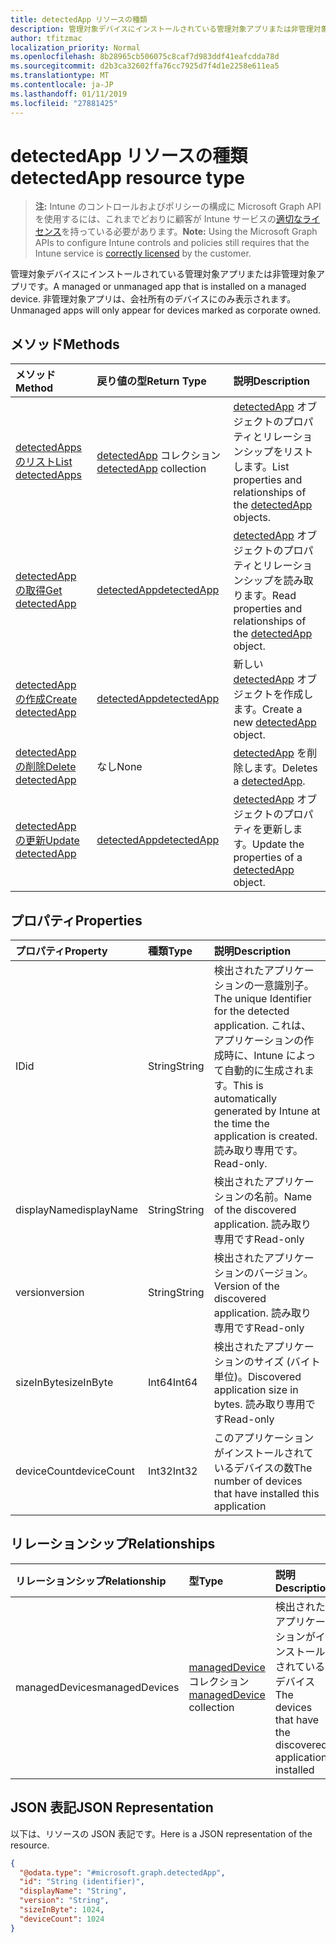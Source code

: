 ```yaml
---
title: detectedApp リソースの種類
description: 管理対象デバイスにインストールされている管理対象アプリまたは非管理対象アプリです。 非管理対象アプリは、会社所有のデバイスにのみ表示されます。
author: tfitzmac
localization_priority: Normal
ms.openlocfilehash: 8b28965cb506075c8caf7d983ddf41eafcdda78d
ms.sourcegitcommit: d2b3ca32602ffa76cc7925d7f4d1e2258e611ea5
ms.translationtype: MT
ms.contentlocale: ja-JP
ms.lasthandoff: 01/11/2019
ms.locfileid: "27881425"
---
```

# <a name="detectedapp-resource-type"></a><span data-ttu-id="d8a60-104">detectedApp リソースの種類</span><span class="sxs-lookup"><span data-stu-id="d8a60-104">detectedApp resource type</span></span>

> <span data-ttu-id="d8a60-105">**注:** Intune のコントロールおよびポリシーの構成に Microsoft Graph API を使用するには、これまでどおりに顧客が Intune サービスの[適切なライセンス](https://go.microsoft.com/fwlink/?linkid=839381)を持っている必要があります。</span><span class="sxs-lookup"><span data-stu-id="d8a60-105">**Note:** Using the Microsoft Graph APIs to configure Intune controls and policies still requires that the Intune service is [correctly licensed](https://go.microsoft.com/fwlink/?linkid=839381) by the customer.</span></span>

<span data-ttu-id="d8a60-106">管理対象デバイスにインストールされている管理対象アプリまたは非管理対象アプリです。</span><span class="sxs-lookup"><span data-stu-id="d8a60-106">A managed or unmanaged app that is installed on a managed device.</span></span> <span data-ttu-id="d8a60-107">非管理対象アプリは、会社所有のデバイスにのみ表示されます。</span><span class="sxs-lookup"><span data-stu-id="d8a60-107">Unmanaged apps will only appear for devices marked as corporate owned.</span></span>
## <a name="methods"></a><span data-ttu-id="d8a60-108">メソッド</span><span class="sxs-lookup"><span data-stu-id="d8a60-108">Methods</span></span>
|<span data-ttu-id="d8a60-109">メソッド</span><span class="sxs-lookup"><span data-stu-id="d8a60-109">Method</span></span>|<span data-ttu-id="d8a60-110">戻り値の型</span><span class="sxs-lookup"><span data-stu-id="d8a60-110">Return Type</span></span>|<span data-ttu-id="d8a60-111">説明</span><span class="sxs-lookup"><span data-stu-id="d8a60-111">Description</span></span>|
|:---|:---|:---|
|[<span data-ttu-id="d8a60-112">detectedApps のリスト</span><span class="sxs-lookup"><span data-stu-id="d8a60-112">List detectedApps</span></span>](../api/intune-devices-detectedapp-list.md)|<span data-ttu-id="d8a60-113">[detectedApp](../resources/intune-devices-detectedapp.md) コレクション</span><span class="sxs-lookup"><span data-stu-id="d8a60-113">[detectedApp](../resources/intune-devices-detectedapp.md) collection</span></span>|<span data-ttu-id="d8a60-114">[detectedApp](../resources/intune-devices-detectedapp.md) オブジェクトのプロパティとリレーションシップをリストします。</span><span class="sxs-lookup"><span data-stu-id="d8a60-114">List properties and relationships of the [detectedApp](../resources/intune-devices-detectedapp.md) objects.</span></span>|
|[<span data-ttu-id="d8a60-115">detectedApp の取得</span><span class="sxs-lookup"><span data-stu-id="d8a60-115">Get detectedApp</span></span>](../api/intune-devices-detectedapp-get.md)|[<span data-ttu-id="d8a60-116">detectedApp</span><span class="sxs-lookup"><span data-stu-id="d8a60-116">detectedApp</span></span>](../resources/intune-devices-detectedapp.md)|<span data-ttu-id="d8a60-117">[detectedApp](../resources/intune-devices-detectedapp.md) オブジェクトのプロパティとリレーションシップを読み取ります。</span><span class="sxs-lookup"><span data-stu-id="d8a60-117">Read properties and relationships of the [detectedApp](../resources/intune-devices-detectedapp.md) object.</span></span>|
|[<span data-ttu-id="d8a60-118">detectedApp の作成</span><span class="sxs-lookup"><span data-stu-id="d8a60-118">Create detectedApp</span></span>](../api/intune-devices-detectedapp-create.md)|[<span data-ttu-id="d8a60-119">detectedApp</span><span class="sxs-lookup"><span data-stu-id="d8a60-119">detectedApp</span></span>](../resources/intune-devices-detectedapp.md)|<span data-ttu-id="d8a60-120">新しい [detectedApp](../resources/intune-devices-detectedapp.md) オブジェクトを作成します。</span><span class="sxs-lookup"><span data-stu-id="d8a60-120">Create a new [detectedApp](../resources/intune-devices-detectedapp.md) object.</span></span>|
|[<span data-ttu-id="d8a60-121">detectedApp の削除</span><span class="sxs-lookup"><span data-stu-id="d8a60-121">Delete detectedApp</span></span>](../api/intune-devices-detectedapp-delete.md)|<span data-ttu-id="d8a60-122">なし</span><span class="sxs-lookup"><span data-stu-id="d8a60-122">None</span></span>|<span data-ttu-id="d8a60-123">[detectedApp](../resources/intune-devices-detectedapp.md) を削除します。</span><span class="sxs-lookup"><span data-stu-id="d8a60-123">Deletes a [detectedApp](../resources/intune-devices-detectedapp.md).</span></span>|
|[<span data-ttu-id="d8a60-124">detectedApp の更新</span><span class="sxs-lookup"><span data-stu-id="d8a60-124">Update detectedApp</span></span>](../api/intune-devices-detectedapp-update.md)|[<span data-ttu-id="d8a60-125">detectedApp</span><span class="sxs-lookup"><span data-stu-id="d8a60-125">detectedApp</span></span>](../resources/intune-devices-detectedapp.md)|<span data-ttu-id="d8a60-126">[detectedApp](../resources/intune-devices-detectedapp.md) オブジェクトのプロパティを更新します。</span><span class="sxs-lookup"><span data-stu-id="d8a60-126">Update the properties of a [detectedApp](../resources/intune-devices-detectedapp.md) object.</span></span>|

## <a name="properties"></a><span data-ttu-id="d8a60-127">プロパティ</span><span class="sxs-lookup"><span data-stu-id="d8a60-127">Properties</span></span>
|<span data-ttu-id="d8a60-128">プロパティ</span><span class="sxs-lookup"><span data-stu-id="d8a60-128">Property</span></span>|<span data-ttu-id="d8a60-129">種類</span><span class="sxs-lookup"><span data-stu-id="d8a60-129">Type</span></span>|<span data-ttu-id="d8a60-130">説明</span><span class="sxs-lookup"><span data-stu-id="d8a60-130">Description</span></span>|
|:---|:---|:---|
|<span data-ttu-id="d8a60-131">ID</span><span class="sxs-lookup"><span data-stu-id="d8a60-131">id</span></span>|<span data-ttu-id="d8a60-132">String</span><span class="sxs-lookup"><span data-stu-id="d8a60-132">String</span></span>|<span data-ttu-id="d8a60-133">検出されたアプリケーションの一意識別子。</span><span class="sxs-lookup"><span data-stu-id="d8a60-133">The unique Identifier for the detected application.</span></span> <span data-ttu-id="d8a60-134">これは、アプリケーションの作成時に、Intune によって自動的に生成されます。</span><span class="sxs-lookup"><span data-stu-id="d8a60-134">This is automatically generated by Intune at the time the application is created.</span></span> <span data-ttu-id="d8a60-135">読み取り専用です。</span><span class="sxs-lookup"><span data-stu-id="d8a60-135">Read-only.</span></span>|
|<span data-ttu-id="d8a60-136">displayName</span><span class="sxs-lookup"><span data-stu-id="d8a60-136">displayName</span></span>|<span data-ttu-id="d8a60-137">String</span><span class="sxs-lookup"><span data-stu-id="d8a60-137">String</span></span>|<span data-ttu-id="d8a60-138">検出されたアプリケーションの名前。</span><span class="sxs-lookup"><span data-stu-id="d8a60-138">Name of the discovered application.</span></span> <span data-ttu-id="d8a60-139">読み取り専用です</span><span class="sxs-lookup"><span data-stu-id="d8a60-139">Read-only</span></span>|
|<span data-ttu-id="d8a60-140">version</span><span class="sxs-lookup"><span data-stu-id="d8a60-140">version</span></span>|<span data-ttu-id="d8a60-141">String</span><span class="sxs-lookup"><span data-stu-id="d8a60-141">String</span></span>|<span data-ttu-id="d8a60-142">検出されたアプリケーションのバージョン。</span><span class="sxs-lookup"><span data-stu-id="d8a60-142">Version of the discovered application.</span></span> <span data-ttu-id="d8a60-143">読み取り専用です</span><span class="sxs-lookup"><span data-stu-id="d8a60-143">Read-only</span></span>|
|<span data-ttu-id="d8a60-144">sizeInByte</span><span class="sxs-lookup"><span data-stu-id="d8a60-144">sizeInByte</span></span>|<span data-ttu-id="d8a60-145">Int64</span><span class="sxs-lookup"><span data-stu-id="d8a60-145">Int64</span></span>|<span data-ttu-id="d8a60-146">検出されたアプリケーションのサイズ (バイト単位)。</span><span class="sxs-lookup"><span data-stu-id="d8a60-146">Discovered application size in bytes.</span></span> <span data-ttu-id="d8a60-147">読み取り専用です</span><span class="sxs-lookup"><span data-stu-id="d8a60-147">Read-only</span></span>|
|<span data-ttu-id="d8a60-148">deviceCount</span><span class="sxs-lookup"><span data-stu-id="d8a60-148">deviceCount</span></span>|<span data-ttu-id="d8a60-149">Int32</span><span class="sxs-lookup"><span data-stu-id="d8a60-149">Int32</span></span>|<span data-ttu-id="d8a60-150">このアプリケーションがインストールされているデバイスの数</span><span class="sxs-lookup"><span data-stu-id="d8a60-150">The number of devices that have installed this application</span></span>|

## <a name="relationships"></a><span data-ttu-id="d8a60-151">リレーションシップ</span><span class="sxs-lookup"><span data-stu-id="d8a60-151">Relationships</span></span>
|<span data-ttu-id="d8a60-152">リレーションシップ</span><span class="sxs-lookup"><span data-stu-id="d8a60-152">Relationship</span></span>|<span data-ttu-id="d8a60-153">型</span><span class="sxs-lookup"><span data-stu-id="d8a60-153">Type</span></span>|<span data-ttu-id="d8a60-154">説明</span><span class="sxs-lookup"><span data-stu-id="d8a60-154">Description</span></span>|
|:---|:---|:---|
|<span data-ttu-id="d8a60-155">managedDevices</span><span class="sxs-lookup"><span data-stu-id="d8a60-155">managedDevices</span></span>|<span data-ttu-id="d8a60-156">[managedDevice](../resources/intune-devices-manageddevice.md) コレクション</span><span class="sxs-lookup"><span data-stu-id="d8a60-156">[managedDevice](../resources/intune-devices-manageddevice.md) collection</span></span>|<span data-ttu-id="d8a60-157">検出されたアプリケーションがインストールされているデバイス</span><span class="sxs-lookup"><span data-stu-id="d8a60-157">The devices that have the discovered application installed</span></span>|

## <a name="json-representation"></a><span data-ttu-id="d8a60-158">JSON 表記</span><span class="sxs-lookup"><span data-stu-id="d8a60-158">JSON Representation</span></span>
<span data-ttu-id="d8a60-159">以下は、リソースの JSON 表記です。</span><span class="sxs-lookup"><span data-stu-id="d8a60-159">Here is a JSON representation of the resource.</span></span>
<!-- {
  "blockType": "resource",
  "keyProperty": "id",
  "@odata.type": "microsoft.graph.detectedApp"
}
-->
``` json
{
  "@odata.type": "#microsoft.graph.detectedApp",
  "id": "String (identifier)",
  "displayName": "String",
  "version": "String",
  "sizeInByte": 1024,
  "deviceCount": 1024
}
```



